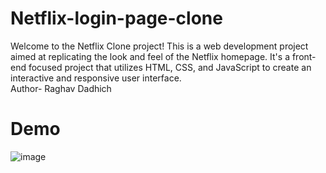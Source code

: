 # Netflix-login-page-clone
Welcome to the Netflix Clone project! This is a web development project aimed at replicating the look and feel of the Netflix homepage. It's a front-end focused project that utilizes HTML, CSS, and JavaScript to create an interactive and responsive user interface. <br>
Author- Raghav Dadhich 

 # Demo
 ![image](https://github.com/raghav3615/Netflix-login-page-clone/assets/153370098/737f6bcb-9f89-4ebb-83ff-032a8508ad03)
